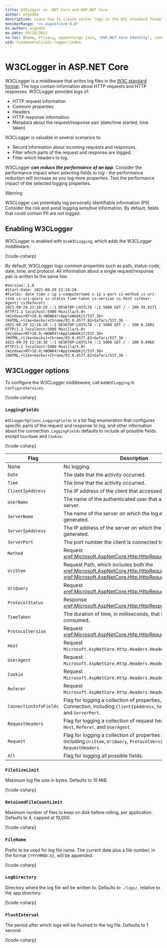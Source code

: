 ```yaml
---
title: W3CLogger in .NET Core and ASP.NET Core
author: wtgodbe
description: Learn how to create server logs in the W3C standard format.
monikerRange: '>= aspnetcore-6.0'
ms.author: wigodbe
ms.date: 09/29/2021
no-loc: [Home, Privacy, appsettings.json, "ASP.NET Core Identity", cookie, Cookie, Blazor, "Blazor Server", "Blazor WebAssembly", "Identity", "Let's Encrypt", Razor, SignalR]
uid: fundamentals/w3c-logger/index
---
```


# W3CLogger in ASP.NET Core

W3CLogger is a middleware that writes log files in the [W3C standard format](https://www.w3.org/TR/WD-logfile.html). The logs contain information about HTTP requests and HTTP responses. W3CLogger provides logs of:

* HTTP request information
* Common properties
* Headers
* HTTP response information
* Metadata about the request/response pair (date/time started, time taken)

W3CLogger is valuable in several scenarios to:

* Record information about incoming requests and responses.
* Filter which parts of the request and response are logged.
* Filter which headers to log.

W3CLogger ***can reduce the performance of an app***. Consider the performance impact when selecting fields to log - the performance reduction will increase as you log more properties. Test the performance impact of the selected logging properties.

> [!WARNING]
> W3CLogger can potentially log personally identifiable information (PII). Consider the risk and avoid logging sensitive information. By default, fields that could contain PII are not logged.

## Enabling W3CLogger

W3CLogger is enabled with `UseW3CLogging`, which adds the W3CLogger middleware.

[!code-csharp[](samples/6.x/Startup.cs?name=snippet&highlight=3)]

By default, W3CLogger logs common properties such as path, status-code, date, time, and protocol. All information about a single request/response pair is written to the same line.

```
#Version: 1.0
#Start-Date: 2021-09-29 22:18:28
#Fields: date time c-ip s-computername s-ip s-port cs-method cs-uri-stem cs-uri-query sc-status time-taken cs-version cs-host cs(User-Agent) cs(Referer)
2021-09-29 22:18:28 ::1 DESKTOP-LH3TLTA ::1 5000 GET / - 200 59.9171 HTTP/1.1 localhost:5000 Mozilla/5.0+(Windows+NT+10.0;+WOW64)+AppleWebKit/537.36+(KHTML,+like+Gecko)+Chrome/93.0.4577.82+Safari/537.36 -
2021-09-29 22:18:28 ::1 DESKTOP-LH3TLTA ::1 5000 GET / - 200 0.1802 HTTP/1.1 localhost:5000 Mozilla/5.0+(Windows+NT+10.0;+WOW64)+AppleWebKit/537.36+(KHTML,+like+Gecko)+Chrome/93.0.4577.82+Safari/537.36 -
2021-09-29 22:18:30 ::1 DESKTOP-LH3TLTA ::1 5000 GET / - 200 0.0966 HTTP/1.1 localhost:5000 Mozilla/5.0+(Windows+NT+10.0;+WOW64)+AppleWebKit/537.36+(KHTML,+like+Gecko)+Chrome/93.0.4577.82+Safari/537.36 -
```

## W3CLogger options

To configure the W3CLogger middleware, call `AddW3CLogging` in `ConfigureServices`.

[!code-csharp[](samples/6.x/Startup.cs?name=configureservices)]

### `LoggingFields`

`W3CLoggerOptions.LoggingFields` is a bit flag enumeration that configures specific parts of the request and response to log, and other information about the connection. `LoggingFields` defaults to include all possible fields except `UserName` and `Cookie`. 

[!code-csharp[](samples/6.x/Startup.cs?name=configureservices&highlight=6)]

| Flag | Description | Value |
| ---- | ----------- | :---: |
| None | No logging. | 0x0 |
| `Date` | The date that the activity occurred. | 0x1 |
| `Time` |  The time that the activity occurred. | 0x2 |
| `ClientIpAddress` |  The IP address of the client that accessed the server. | 0x4 |
| `UserName` |  The name of the authenticated user that accessed the server. | 0x8 |
| `ServerName` |  The name of the server on which the log entry was generated. | 0x10 |
| `ServerIpAddress` |  The IP address of the server on which the log entry was generated. | 0x20 |
| `ServerPort` |  The port number the client is connected to. | 0x40 |
| `Method` |  Request <xref:Microsoft.AspNetCore.Http.HttpRequest.Method>. | 0x80 |
| `UriStem` |  Request Path, which includes both the <xref:Microsoft.AspNetCore.Http.HttpRequest.Path> and <xref:Microsoft.AspNetCore.Http.HttpRequest.PathBase>. | 0x100 |
| `UriQuery` |  Request <xref:Microsoft.AspNetCore.Http.HttpRequest.QueryString>. | 0x200 |
| `ProtocolStatus` |  Response <xref:Microsoft.AspNetCore.Http.HttpResponse.StatusCode>. | 0x400 |
| `TimeTaken` |  The duration of time, in milliseconds, that the action consumed. | 0x800 |
| `ProtocolVersion` |  Request <xref:Microsoft.AspNetCore.Http.HttpRequest.Protocol>. | 0x1000 |
| `Host` |  Request `Microsoft.AspNetCore.Http.Headers.HeaderNames.Host`. | 0x2000 |
| `UserAgent` |  Request `Microsoft.AspNetCore.Http.Headers.HeaderNames.UserAgent`. | 0x4000 |
| `Cookie` |  Request `Microsoft.AspNetCore.Http.Headers.HeaderNames.Cookie`. | 0x8000 |
| `Referer` |  Request `Microsoft.AspNetCore.Http.Headers.HeaderNames.Referer`. | 0x10000 |
| `ConnectionInfoFields` | Flag for logging a collection of properties, about the HTTP Connection, including `ClientIpAddress`, `ServerIpAddress`, and `ServerPort`. | `ClientIpAddress | ServerIpAddress | ServerPort` |
| `RequestHeaders` | Flag for logging a collection of request headers, including `Host`, `Referer`, and `UserAgent`. | `Host | Referer | UserAgent` |
| `Request` | Flag for logging a collection of properties about the request, including `UriStem`, `UriQuery`, `ProtocolVersion`, `Method`, and `RequestHeaders`. | `UriStem | UriQuery | ProtocolVersion | Method | RequestHeaders` |
| `All` | Flag for logging all possible fields. | `Date | Time | ServerName | Method | UriStem | UriQuery | ProtocolStatus | TimeTaken | ProtocolVersion | Host | UserAgent | Referer | ConnectionInfoFields | UserName | Cookie` |

### `FileSizeLimit`

Maximum log file size in bytes. Defaults to 10 MiB.

[!code-csharp[](samples/6.x/Startup.cs?name=configureservices&highlight=8)]

### `RetainedFileCountLimit`

Maximum number of files to keep on disk before rolling, per application. Defaults to 4, capped at 10,000.

[!code-csharp[](samples/6.x/Startup.cs?name=configureservices&highlight=9)]

### `FileName`

Prefix to be used for log file name. The current date plus a file number, in the format `{YYYYMMDD.X}`, will be appended.

[!code-csharp[](samples/6.x/Startup.cs?name=configureservices&highlight=10)]

### `LogDirectory`

Directory where the log file will be written to. Defaults to `./logs/`, relative to the app directory.

[!code-csharp[](samples/6.x/Startup.cs?name=configureservices&highlight=11)]

### `FlushInterval`

The period after which logs will be flushed to the log file. Defaults to 1 second.

[!code-csharp[](samples/6.x/Startup.cs?name=configureservices&highlight=12)]
